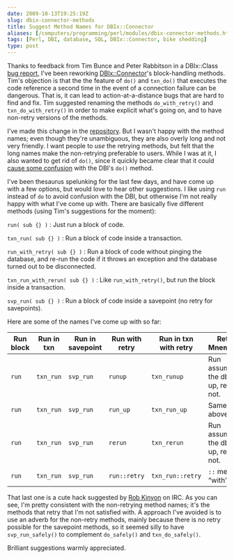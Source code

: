 ```yaml
--- 
date: 2009-10-13T19:25:19Z
slug: dbix-connector-methods
title: Suggest Method Names for DBIx::Connector
aliases: [/computers/programming/perl/modules/dbix-connector-methods.html]
tags: [Perl, DBI, database, SQL, DBIx::Connector, bike shedding]
type: post
---
```


Thanks to feedback from Tim Bunce and Peter Rabbitson in a DBIx::Class [bug
report], I've been reworking [DBIx::Connector]'s block-handling methods. Tim's
objection is that the the feature of `do()` and `txn_do()` that executes the
code reference a second time in the event of a connection failure can be
dangerous. That is, it can lead to action-at-a-distance bugs that are hard to
find and fix. Tim suggested renaming the methods `do_with_retry()` and
`txn_do_with_retry()` in order to make explicit what's going on, and to have
non-retry versions of the methods.

I've made this change in the [repository]. But I wasn't happy with the method
names; even though they're unambiguous, they are also overly long and not very
friendly. I want people to *use* the retrying methods, but felt that the long
names make the non-retrying preferable to users. While I was at it, I also
wanted to get rid of `do()`, since it quickly became clear that it could [cause
some confusion] with the DBI's `do()` method.

I've been thesaurus spelunking for the last few days, and have come up with a
few options, but would love to hear other suggestions. I like using `run`
instead of `do` to avoid confusion with the DBI, but otherwise I'm not really
happy with what I've come up with. There are basically five different methods
(using Tim's suggestions for the moment):

`run( sub {} )`
:   Just run a block of code.

`txn_run( sub {} )`
:   Run a block of code inside a transaction.

`run_with_retry( sub {} )`
:   Run a block of code without pinging the database, and re-run the code if it
    throws an exception and the database turned out to be disconnected.

`txn_run_with_rerun( sub {} )`
:   Like `run_with_retry()`, but run the block inside a transaction.

`svp_run( sub {} )`
:   Run a block of code inside a savepoint (no retry for savepoints).

Here are some of the names I've come up with so far:

| Run block | Run in txn | Run in savepoint | Run with retry | Run in txn with retry | Retry Mnemonic                           |
|-----------|------------|------------------|----------------|-----------------------|------------------------------------------|
| `run`     | `txn_run`  | `svp_run`        | `runup`        | `txn_runup`           | Run assuming the db is up, retry if not. |
| `run`     | `txn_run`  | `svp_run`        | `run_up`       | `txn_run_up`          | Same as above.                           |
| `run`     | `txn_run`  | `svp_run`        | `rerun`        | `txn_rerun`           | Run assuming the db is up, rerun if not. |
| `run`     | `txn_run`  | `svp_run`        | `run::retry`   | `txn_run::retry`      | `::` means “with”                        |

That last one is a cute hack suggested by [Rob Kinyon] on IRC. As you can see,
I'm pretty consistent with the non-retrying method names; it's the methods that
retry that I'm not satisfied with. A approach I've avoided is to use an adverb
for the non-retry methods, mainly because there is no retry possible for the
savepoint methods, so it seemed silly to have `svp_run_safely()` to complement
`do_safely()` and `txn_do_safely()`.

Brilliant suggestions warmly appreciated.

  [bug report]: https://rt.cpan.org/Ticket/Display.html?id=47005
    "RT #47005: txn_do should provide a way to disable retry"
  [DBIx::Connector]: http://search.cpan.org/perldoc?DBIx::Connector
    "DBIx::Connector on CPAN"
  [repository]: http://github.com/theory/dbix-connector/
    "DBIx::Connector on GitHub"
  [cause some confusion]: http://github.com/theory/dbix-connector/issues#issue/3
    "Issue #3: API is somewhat confusing"
  [Rob Kinyon]: http://search.cpan.org/~rkinyon/ "Rob Kinyon's CPAN
    distributions"
